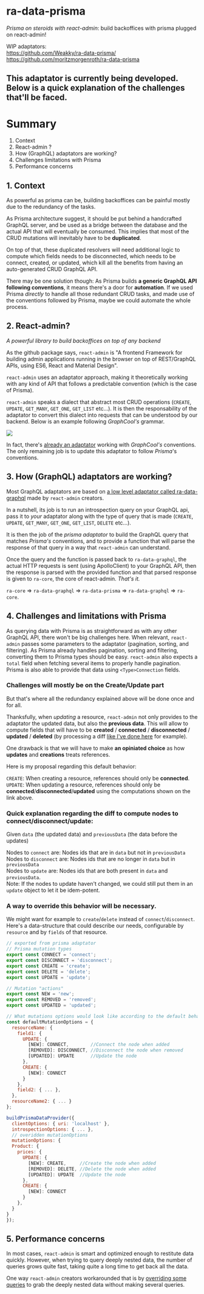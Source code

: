 # ra-data-prisma

*Prisma on steroids with react-admin*: build backoffices with prisma plugged on react-admin!

WIP adaptators:</br>
https://github.com/Weakky/ra-data-prisma/</br>
https://github.com/moritzmorgenroth/ra-data-prisma

## This adaptator is currently being developed. Below is a quick explanation of the challenges that'll be faced.

# Summary

1. Context
2. React-admin ?
3. How (GraphQL) adaptators are working?
4. Challenges limitations with Prisma
5. Performance concerns


## 1. Context

As powerful as prisma can be, building backoffices can be painful mostly due to the redundancy of the tasks.

As Prisma architecture suggest, it should be put behind a handcrafted GraphQL server, and be used as a bridge between the database and the actual API that will eventually be consumed. This implies that most of the CRUD mutations will inevitably have to be **duplicated**.

On top of that, these duplicated resolvers will need additional logic to compute which fields needs to be disconnected, which needs to be connect, created, or updated, which kill all the benefits from having an auto-generated CRUD GraphQL API.

There may be one solution though: As Prisma builds **a generic GraphQL API following conventions**, it means there's a door for **automation**.
If we used Prisma *directly* to handle all those redundant CRUD tasks, and made use of the conventions followed by Prisma, maybe we could automate the whole process.

## 2. React-admin?

*A powerful library to build backoffices on top of any backend*

As the github package says, `react-admin` is "A frontend Framework for building admin applications running in the browser on top of REST/GraphQL APIs, using ES6, React and Material Design".

`react-admin` uses an adaptator approach, making it theoretically working with any kind of API that follows a predictable convention (which is the case of Prisma).

`react-admin` speaks a dialect that abstract most CRUD operations (`CREATE`, `UPDATE`, `GET_MANY`, `GET_ONE`, `GET_LIST` etc...). It is then the responsability of the adaptator to convert this dialect into requests that can be understood by our backend. Below is an example following *GraphCool's* grammar.

![](https://camo.githubusercontent.com/a58fc16d347122afd015c06a96591c5ecc1bed62/68747470733a2f2f696d6775722e636f6d2f4d6f496e665a4d2e706e67)


In fact, there's [already an adaptator](https://github.com/marmelab/react-admin/tree/master/packages/ra-data-graphcool) working with *GraphCool's* conventions. The only remaining job is to update this adaptator to follow *Prisma*'s conventions.

## 3. How (GraphQL) adaptators are working?

Most GraphQL adaptators are based on [a low level adaptator called ra-data-graphql](https://github.com/marmelab/react-admin/tree/master/packages/ra-data-graphql) made by `react-admin` creators.

In a nutshell, its job is to run an introspection query on your GraphQL api, pass it to *your* adaptator along with the type of query that is made (`CREATE`, `UPDATE`, `GET_MANY`, `GET_ONE`, `GET_LIST`, `DELETE` etc...).

It is then the job of the *prisma adaptator* to build the GraphQL query that matches *Prisma's* conventions, and to provide a function that will parse the response of that query in a way that `react-admin` can understand.

Once the query and the function is passed back to `ra-data-graphql`, the actual HTTP requests is sent (using ApolloClient) to your GraphQL API, then the response is parsed with the provided function and that parsed response is given to `ra-core`, the core of react-admin. *That's it.*

`ra-core` => `ra-data-graphql` => `ra-data-prisma` => `ra-data-graphql` => `ra-core`.

## 4. Challenges and limitations with Prisma

As querying data with Prisma is as straightforward as with any other GraphQL API, there won't be big challenges here.
When relevant, `react-admin` passes some parameters to the adaptator (pagination, sorting, and filtering). As Prisma already handles pagination, sorting and filtering, converting them to Prisma types should be easy.
`react-admin` also expects a `total` field when fetching several items to properly handle pagination. Prisma is also able to provide that data using `<Type>Connection` fields.

### Challenges will mostly be on the Create/Update part

But that's where all the redundancy explained above will be done once and for all.

Thanksfully, when *updating* a resource, `react-admin` not only provides to the adaptator the updated data, but also the **previous data**. This will allow to compute fields that will have to be **created** / **connected** / **disconnected** / **updated** / **deleted** (by processing a diff [like I've done here](https://github.com/Weakky/prisma-ecommerce/blob/master/prisma/src/resolvers/Mutation/option.ts#L9-L24) for example).

One drawback is that we will have to make **an opiniated choice** as how **updates** and **creations** treats references.

Here is my proposal regarding this default behavior:

`CREATE`: When creating a resource, references should only be **connected**.</br>
`UPDATE`: When updating a resource, references should only be **connected**/**disconnected**/**updated** using the computations shown on the link above.

### Quick explanation regarding the diff to compute nodes to connect/disconnect/update:

Given `data` (the updated data) and `previousData` (the data before the updates)

Nodes to `connect` are: Nodes ids that are in `data` but not in `previousData`</br>
Nodes to `disconnect` are: Nodes ids that are no longer in `data` but in `previousData`</br>
Nodes to `update` are: Nodes ids that are both present in `data` and `previousData`.</br>
Note: If the nodes to update haven't changed, we could still put them in an `update` object to let it be idem-potent.


### A way to override this behavior will be necessary.

We might want for example to `create`/`delete` instead of `connect`/`disconnect`.
Here's a data-structure that could describe our needs, configurable by `resource` and by `fields` of that resource.

```js
// exported from prisma adaptator
// Prisma mutation types
export const CONNECT = 'connect';
export const DISCONNECT = 'disconnect';
export const CREATE = 'create';
export const DELETE = 'delete';
export const UPDATE = 'update';

// Mutation "actions"
export const NEW = 'new';
export const REMOVED = 'removed';
export const UPDATED = 'updated';

// What mutations options would look like according to the default behavior described above
const defaultMutationOptions = {  
  resourceName: {  
    field1: {  
      UPDATE: {  
        [NEW]: CONNECT,        //Connect the node when added 
	    [REMOVED]: DISCONNECT, //Disconnect the node when removed
	    [UPDATED]: UPDATE      //Update the node
      },  
	  CREATE: {  
        [NEW]: CONNECT
      }  
    },
    field2: { ... },
  },
  resourceName2: { ... }
};

buildPrismaDataProvider({
  clientOptions: { uri: 'localhost' },
  introspectionOptions: { ... },
  // overidden mutationOptions
  mutationOptions: {  
  Product: {  
    prices: {  
      UPDATE: {  
        [NEW]: CREATE,     //Create the node when added  
	    [REMOVED]: DELETE, //Delete the node when added
	    [UPDATED]: UPDATE  //Update the node  
      },  
	  CREATE: {  
        [NEW]: CONNECT  
      }  
    },  
  }  
}
});
```

## 5. Performance concerns

In most cases, `react-admin` is smart and optimized enough to restitute data quickly. However, when trying to query deeply nested data, the number of queries grows quite fast, taking quite a long time to get back all the data.

One way `react-admin` creators workarounded that is by [overriding some queries](https://github.com/marmelab/react-admin/blob/master/examples/graphcool-demo/src/dataProvider.js) to grab the deeply nested data without making several queries.



